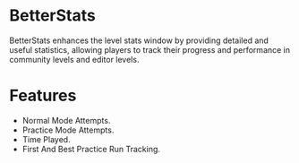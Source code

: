 # <cb>BetterStats</c>
BetterStats enhances the level stats window by providing detailed and useful statistics, 
allowing players to track their progress and performance in community levels and editor levels.

# <cg>Features</c>
- Normal Mode Attempts.
- Practice Mode Attempts.
- Time Played.
- First And Best Practice Run Tracking.
